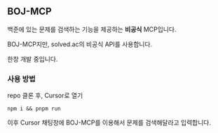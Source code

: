 ## BOJ-MCP

백준에 있는 문제를 검색하는 기능을 제공하는 **비공식** MCP입니다.

BOJ-MCP지만, solved.ac의 비공식 API를 사용합니다.

한창 개발 중입니다.

### 사용 방법

repo 클론 후, Cursor로 열기

```
npm i && pnpm run
```

이후 Cursor 채팅창에 BOJ-MCP를 이용해서 문제를 검색해달라고 입력합니다.